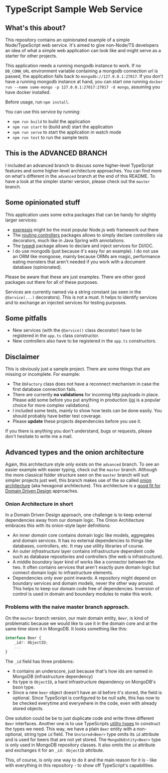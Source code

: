 # TypeScript Sample Web Service

## What's this about?

This repository contains an opinionated example of a simple Node/TypeScript web service. It's aimed to give non-Node/TS developers an idea of what a simple web application can look like and might serve as a starter for other projects.

This application needs a running mongodb instance to work. If no `DB_CONN_URL` environment variable containing a mongodb connection url is passed, the application falls back to `mongodb://127.0.0.1:27017`.
If you don't have a running mongodb instance at hand, you can start one running `docker run --name some-mongo -p 127.0.0.1:27017:27017 -d mongo`, assuming you have docker installed.

Before usage, run `npm install`.

You can use this service by running:

* `npm run build` to build the application
* `npm run start` to (build and) start the application
* `npm run serve` to start the application in watch mode
* `npm run test` to run the sample tests

## This is the ADVANCED BRANCH

I included an advanced branch to discuss some higher-level TypeScript features and some higher-level architecture approaches. 
You can find more on what's different in the `advanced` branch at the end of this README. To have a look at the simpler starter version, please check out the `master` branch.

## Some opinionated stuff

This application uses some extra packages that can be handy for slightly larger services:

* [expressjs](https://github.com/expressjs/express) might be the most popular Node.js web framework out there
* The [routing controllers](https://github.com/typestack/routing-controllers) packages allows to simply declare controllers via decorators, much like in Java Spring with annotations.
* The [typedi](https://github.com/typestack/typedi) package allows to declare and inject services for DI/IOC.
* I do use mongodb (just because it's easy for an example). I do not use an ORM like mongoose, mainly because ORMs are magic, performance eating monsters that aren't needed if you work with a document database (opinionated).

Please be aware that these are just examples. There are other good packages out there for all of these purposes.

Services are currently named via a string constant (as seen in the `@Service(...)` decorators). This is not a must. It helps to identify services and to exchange an injected services for testing purposes.

## Some pitfalls

* New services (with the `@Service()` class decorator) have to be registered in the `app.ts` class constructor.
* New controllers also have to be registered in the `app.ts` constructors.

## Disclaimer

This is obviously just a sample project. There are some things that are missing or incomplete. For example:

* The `DbFactory` class does not have a reconnect mechanism in case the first database connection fails.
* There are currently **no validations** for incoming http payloads in place. Please add some before you put anything in production ([joi](https://github.com/hapijs/joi) is a popular choice for more complex validations).
* I included some tests, mainly to show how tests can be done easily. You should probably have better test coverage.
* Please **update** these projects dependencies before you use it.

If you there is anything you don't understand, bugs or requests, please don't hesitate to write me a mail.

## Advanced types and the onion architecture

Again, this architecture style only exists on the `advanced` branch. To see an easier example with easier typing, check out the `master` branch.
Although the more classical folder structure seen on the `master` branch will suit simpler projects just well, this branch makes use of the so called [onion architecture](https://www.innoq.com/en/blog/cooking-with-onions-inward-pointing-arrows/) (aka hexagonal architecture). This architecture is a [good fit for Domain Driven Design](https://www.innoq.com/de/blog/ddd-mit-onion-architecture-umsetzen/) approaches.

### Onion Architecture in short

In a Domain Driven Design approach, one challenge is to keep external dependencies away from our domain logic. The Onion Architecture embraces this with its onion-style layer definitions:

* An inner _domain_ core contains domain logic like models, aggregates and domain services. It has no external dependencies to things like databases, controllers, etc. It may use utility libraries of course.
* An outer _infrastructure_ layer contains infrastructure dependent code such as database repositories and controllers (the web is infrastructure).
* A middle _boundary_ layer kind of works like a connector between the two. It often contains services that aren't exactly pure domain logic but connect domain logic to infrastructure elements.
* Dependencies only ever point inwards: A repository might depend on boundary services and domain models, never the other way around. This helps to keep our domain code free of dependencies. Inversion of control is used in domain and boundary modules to make this work.

### Problems with the naive master branch approach.

On the `master` branch version, our main domain entity, `Beer`, is kind of problematic because we would like to use it in the domain core and at the same time store it in MongoDB. It looks something like this:

```ts
interface Beer {
    _id?: ObjectID;
    ...
}
```
The `_id` field has three problems:

* It contains an underscore, just because that's how ids are named in MongoDB (infrastructure dependency)
* Its type is `ObjectID`, a hard infrastructure dependency on MongoDB's bson type.
* Since a new `beer` object doesn't have an id before it's stored, the field is optional. Since TypeScript is configured to be null safe, this has now to be checked everytime and everywhere in the code, even with already stored objects.

One solution could be be to just duplicate code and write three different `Beer` interfaces. Another one is to use TypeScripts [utility types](https://www.typescriptlang.org/docs/handbook/utility-types.html) to construct the types we need. This way, we have a plain `Beer` entity with a non-optional, string type `id` field. The `Unstored<Beer>` type omits its `id` attribute and is used for beers that are not yet stored. The `MongoDbEntity<Beer>` type is only used in MongoDB repository classes. It also omits the `id` attribute and exchanges it for an `_id: ObjectID` attribute.

This, of course, is only one way to do it and the main reason for it is - like with everything in this repository - to show off TypeScript's capabilities.
